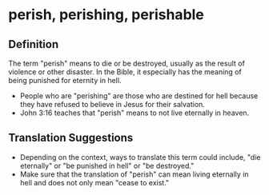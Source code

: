 # perish, perishing, perishable

## Definition

The term "perish" means to die or be destroyed, usually as the result of violence or other disaster. In the Bible, it especially has the meaning of being punished for eternity in hell.

* People who are "perishing" are those who are destined for hell because they have refused to believe in Jesus for their salvation.
* John 3:16 teaches that "perish" means to not live eternally in heaven.


## Translation Suggestions



* Depending on the context, ways to translate this term could include, "die eternally" or "be punished in hell" or "be destroyed."
* Make sure that the translation of "perish" can mean living eternally in hell and does not only mean "cease to exist."
